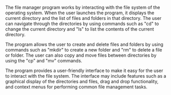 The file manager program works by interacting with the file system of the operating system. When the user launches the program, it displays the current directory and the list of files and folders in that directory. The user can navigate through the directories by using commands such as "cd" to change the current directory and "ls" to list the contents of the current directory.

The program allows the user to create and delete files and folders by using commands such as "mkdir" to create a new folder and "rm" to delete a file or folder. The user can also copy and move files between directories by using the "cp" and "mv" commands.

The program provides a user-friendly interface to make it easy for the user to interact with the file system. The interface may include features such as a graphical display of the directories and files, drag and drop functionality, and context menus for performing common file management tasks.
